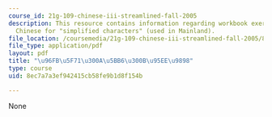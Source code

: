 ```yaml
---
course_id: 21g-109-chinese-iii-streamlined-fall-2005
description: This resource contains information regarding workbook exercise in "Jianti",
  Chinese for "simplified characters" (used in Mainland).
file_location: /coursemedia/21g-109-chinese-iii-streamlined-fall-2005/8ec7a7a3ef942415cb58fe9b1d8f154b_MIT21G_109F05_bjFFexerjtft.pdf
file_type: application/pdf
layout: pdf
title: "\u96FB\u5F71\u300A\u5BB6\u300B\u95EE\u9898"
type: course
uid: 8ec7a7a3ef942415cb58fe9b1d8f154b

---
```

None